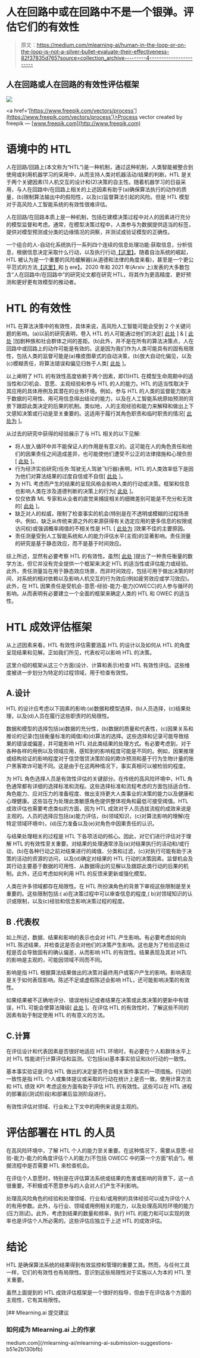 # 人在回路中或在回路中不是一个银弹。评估它们的有效性

> 原文：<https://medium.com/mlearning-ai/human-in-the-loop-or-on-the-loop-is-not-a-silver-bullet-evaluate-their-effectiveness-82f37835d765?source=collection_archive---------4----------------------->

## 人在回路或人在回路的有效性评估框架

![](img/7f8ceaeda0f1f4078c8441ad8dff0ea5.png)

<a href=’[https://www.freepik.com/vectors/process'](https://www.freepik.com/vectors/process')>Process vector created by freepik — [www.freepik.com](http://www.freepik.com)</a>

# **语境中的 HTL**

人在回路/回路上(本文称为“HTL”)是一种机制，通过这种机制，人类智能被整合到使用或利用机器学习的采用中，从而支持人类对机器活动/结果的判断。HTL 是关于两个关键因素(1)人机交互的设计和(2)决策的自主性。随着机器学习的日益采用，与人在回路中/在回路上相关的上述因素有助于(a)确保算法执行的动作的质量，(b)限制算法输出中的假阳性，以及(c)监督算法引起的风险。但是 HTL 模型对于高风险人工智能系统的有效性很难评估。

人在回路/在回路本质上是一种机制，包括在建模决策过程中对人的因素进行充分的模型监督和考虑。通常，在模型决策过程中，人类参与为数据提供适当的标签，提供对模型预测或分类的边缘情况的洞察，并测试或验证模型的正确性。

一个组合的人-自动化系统执行一系列四个连续的信息处理功能:获取信息，分析信息，根据信息决定采取什么行动，以及执行行动[【这里】](https://ieeexplore.ieee.org/document/844354)。随着自治系统的崛起，HTL 被认为是一个重要的风险缓解器(从道德和法律的角度来看)，甚至是一个更公平范式的方法[【这里】](https://www.researchgate.net/publication/320582722_Viewpoint_Human-in-the-loop_Artificial_Intelligence)和 [h](http://cardozolawreview.com/wp-content/uploads/2018/08/CROOTOF.36.5.pdf) ere】。2020 年和 2021 年(Arxiv 上)发表的大多数包含“人在回路中/在回路中”的研究论文都在研究 HTL，将其作为更高精度、更好预测和更好更有效模型的推动者。

# **HTL 的有效性**

HTL 在算法决策中的有效性，具体来说，高风险人工智能可能会受到 2 个关键问题的影响。(a)以前的研究表明，卷入 HTL 的人可能通过他们的决定[ [此处](https://scholar.harvard.edu/files/19-fat.pdf) ] & [ [此处](https://papers.ssrn.com/sol3/papers.cfm?abstract_id=3316266) ]加剧种族和社会群体之间的差距。(b)此外，并不是在所有的算法决策点，人在回路中或回路上的动作可能是有效的。这是因为我们作为人类可能具有的固有局限性，包括人类的监督可能是(a)橡皮图章式的自动决策，(b)放大自动化偏见，以及(c)模糊责任，将算法错误和偏见归咎于人类[ [此处](https://slate.com/technology/2021/06/human-oversight-artificial-intelligence-laws.html) ]。

以上阐明了 HTL 的有效性高度依赖于两个因素，即(1)HTL 在模型生命周期中的适当性和(2)机会、意愿、主观经验和参与 HTL 的人的能力。HTL 的适当性取决于其应用的具体用例及其潜在的业务环境。例如，参与 HTL 的人类的监督能力取决于数据的可用性、用可用信息得出结论的能力，以及在人工智能系统原始预测的背景下跟踪此类决定的后果的机制。类似地，人的主观经验和能力来解释和做出上下文感知决策或行动是至关重要的。这适用于履行其角色职责和临时职责的情况[ [此处为](https://arxiv.org/abs/1810.12644) ]。

从过去的研究中获得的经验展示了与 HTL 相关的以下见解:

*   将人放入循环中并不能保证人的作用是有意义的。这可能在人的角色责任和他们的因果责任之间造成差异，也可能使他们遭受不公正的法律措施和心理负担[ [此处](https://arxiv.org/abs/1810.12644) ]。
*   行为经济实验研究(任务:驾驶无人驾驶飞行器)表明，HTL 的人类效率低下是因为他们对算法结果的过度自信或不自信[ [此处](https://arxiv.org/pdf/2007.15869.pdf) ]。
*   为 HTL 考虑而产生的结果的呈现风格会影响人类的行动或决策。框架和信息也影响人类在涉及道德判断的决策上的行为[ [此处](https://arxiv.org/pdf/1911.03020.pdf) ]。
*   仅仅依靠 ML 专家和从业者的直觉来捕捉相关的细微差别可能是不充分和无效的[ [此处](https://arxiv.org/pdf/1911.03020.pdf) ]。
*   缺乏对人的权威，限制了检查事实的机会(特别是在不透明或模糊的过程场景中。例如，缺乏从传统来源之外的来源获得有关选定应用的更多信息的权限或访问权)或强调概率阈值的不相关性是 HTL [ [此处为](https://arxiv.org/abs/1810.12644) ]效果不佳的主要原因。
*   责任测量受到人工智能系统和人的能力评估水平(主观)的显著影响。责任测量的研究是基于静态效应，而不是基于时间效应。

综上所述，显然有必要考察 HTL 的有效性。虽然[ [此处](https://arxiv.org/abs/1810.12644) ]提出了一种责任衡量的数学方法，但它并没有完全提供一个框架来决定 HTL 的适当性或评估能力或经验。此外，责任测量旨在用于静态效应场景，而非时间效应，包括可用于做出决策的时间、对系统的相对依赖以及影响人机交互的行为效应(例如疲劳效应或学习效应)。此外，在 HTL 因果责任是受机会-意愿-经验-能力-能力(OWECC)的人参与循环的影响。从而表明有必要建立一个全面的框架来确定人类的 HTL 和 OWEC 的适当性。

# **HTL 成效评估框架**

从上述因素来看，HTL 有效性评估需要涵盖 HTL 的设计以及如何从 HTL 的角度呈现结果和见解。正如我们所见，代表权可以影响 HTL 的决策。

这里介绍的框架从这三个方面(设计、计算和表示)检查 HTL 有效性评估。这些维度被进一步划分为特定的过程领域，用于检查有效性。

## A.设计

HTL 的设计应考虑以下因素的影响:(a)数据和模型选择，(b)人员选择，(c)结果处理，以及(d)人员在履行这些职责时的局限性。

数据和模型的选择包括(a)数据的充分性，(b)数据的质量和代表性，(c)因果关系和推论的记录(包括衡量标准的阈值)和(d)算法的选择。这些选择和记录可能导致结果的错误或偏差，并可能影响 HTL 对此类结果的处理方式。有必要考虑到，对于各种各样的用例以及领域应用，感知到的影响程度可能是不同的。例如，因果推理或结构验证的影响程度对于信贷借贷决策阶段的欺诈预测和基于行为生物计量的账户黑客欺诈可能不同。这是由于在这两种情况下，事实真相可以被检验的程度。

为 HTL 角色选择人员是有效性评估的关键部分。在传统的高风险环境中，HTL 角色通常都有详细的选择标准和流程。这些选择标准和流程考虑的方面包括适合性、角色能力、应对压力的准备程度、做出支持更大人类事业的决策的能力以及健康和心理健康。这些旨在为处理此类敏感角色提供整体视角和最低可接受阈值。HTL 成效评估也需要考虑类似的方面，因为 HTL 成效对于人员选拔流程的成效来说是主观的。人员的选择应包括(a)能力评估，(b)领域知识，(c)对算法影响的理解(在特定领域环境中)，(d)压力准备以及(e)对角色中因果责任的认识。

与结果处理相关的过程是 HTL 下各项活动的核心。因此，对它们进行评估对于理解 HTL 的有效性至关重要。对结果的处理通常涉及(a)对结果执行的活动和/或行动，(b)在各种行动之前对结果进行的阈值、分类和过滤，(c)对执行可能有助于决策的活动的资源的访问，以及(d)确定对结果的 HTL 行动的决策因素。监督机会及其行动主要基于数据的可用性、从数据得出的见解以及跟踪此类行动的后果的机制。此外，还应考虑如何利用 HTL 的反馈来更新或强化模型。

人类在许多领域都存在局限性。在 HTL 所扮演角色的背景下审视这些限制是至关重要的。这些限制包括:( a)在决策过程中可以审查信息的程度,( b)对领域知识的认识或限制，以及(c)经验和信念影响决策过程的程度。

## **B .代表权**

如上所述，数据、结果和影响的表示也会对 HTL 产生影响。有必要考虑如何向 HTL 陈述结果，并检查这是否会对他们的决策产生影响。这也是为了检验这些过程是否会导致固有的确认偏差，从而影响 HTL 的有效性。结果表现及其对 HTL 的影响是主观的，可能因领域不同而不同。

影响是指 HTL 根据算法结果做出的决策对最终用户或客户产生的影响。影响表现是关于如何表现影响。陈述不足或虚假陈述会影响 HTL，还可能影响决策的有效性。

如果结果被不正确地评分、错误地标记或者结果在决策或此类决策的更新中有错误，HTL 可能会使算法降级[ [此处](https://www.spiedigitallibrary.org/conference-proceedings-of-spie/11746/1174616/Analyzing-a-human-in-the-loops-decisions-for-the-detection/10.1117/12.2586260.short?SSO=1) ]。在评估 HTL 的有效性时，了解这些不同的因素有助于制定使用 HTL 的有意义的方法。

## C.计算

在评估设计和代表因素是否很好地适应 HTL 环境时，有必要在个人和群体水平上对 HTL 性能进行计算评估和监测。它包括(a)基本事实验证和(b)行动的一致性。

基本事实验证是评估 HTL 做出的决定是否符合相关案件事实的一项措施。行动的一致性是指 HTL 个人或集体提议或采取的行动在统计上是否一致。使用计算方法和 HTL 绩效 KPI 考虑这些方面有助于评估 HTL 的有效性。这些可以在 HTL 进程的部署前(测试阶段)和部署后监测阶段进行。

有效性评估对领域、行业和上下文中的用例来说是主观的。

# **评估部署在 HTL 的人员**

在高风险环境中，了解 HTL 个人的能力至关重要。在这种情况下，需要从意愿-经验-能力-能力的角度评估个人的能力(不包括 OWECC 中的第一个方面“机会”)。根据流程中是否需要 HTL 来检查机会。

在评估个人意愿时，特别是在评估算法系统或结果的危害或影响的背景下，这一点很重要。不积极或不愿意参与的人会对人们产生不利影响。

处理高风险角色的经验和处理领域、行业和/或用例的具体经验可以成为评估个人的有用参数。此外，与行业、领域或用例相关的能力，以及处理高风险环境的能力(压力测试)。此外，考虑到结果的数量和频率，执行 HTL 的能力和可以实现的效率也是评估个人所必需的。这些评估应独立于上述 HTL 的成效评估。

# **结论**

HTL 是确保算法系统的结果得到有效监控和管理的重要工具。然而，与任何工具一样，它们的有效性也有局限性。意识到这些局限性对于实施以人为本的 HTL 至关重要。

虽然上面提到的 HTL 成效评估框架是一个很好的指导，但由于在评估各个方面的主观性，它有其局限性。

[](/mlearning-ai/mlearning-ai-submission-suggestions-b51e2b130bfb) [## Mlearning.ai 提交建议

### 如何成为 Mlearning.ai 上的作家

medium.com](/mlearning-ai/mlearning-ai-submission-suggestions-b51e2b130bfb)